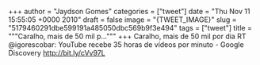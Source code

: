 
+++
author = "Jaydson Gomes"
categories = ["tweet"]
date = "Thu Nov 11 15:55:05 +0000 2010"
draft = false
image = "{TWEET_IMAGE}"
slug = "5179460291dbe599191a485050dbc569b9f3e494"
tags = ["tweet"]
title = """Caralho, mais de 50 mil p..."""
+++
Caralho, mais de 50 mil por dia RT @igorescobar: YouTube recebe 35 horas de vídeos por minuto - Google Discovery http://bit.ly/cVv97L
